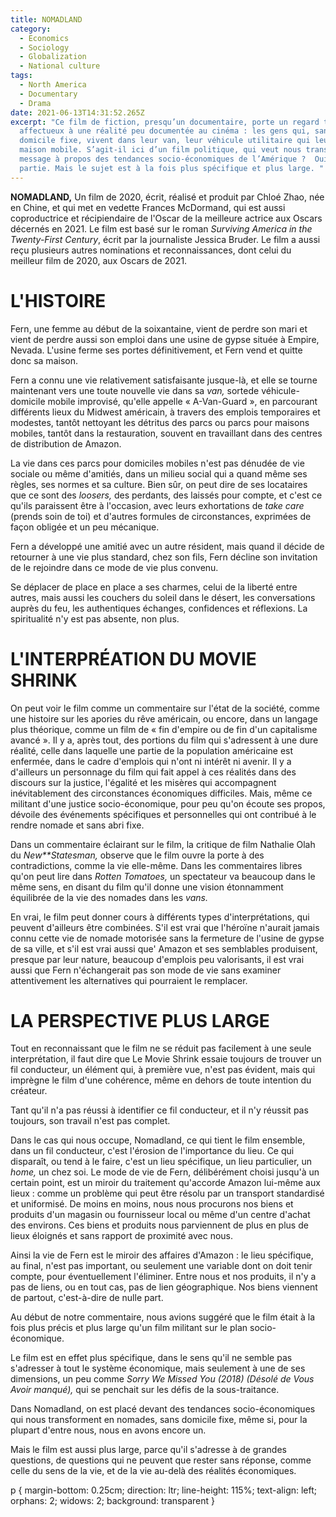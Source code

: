 ```yaml
---
title: NOMADLAND
category:
  - Economics
  - Sociology
  - Globalization
  - National culture
tags:
  - North America
  - Documentary
  - Drama
date: 2021-06-13T14:31:52.265Z
excerpt: "Ce film de fiction, presqu’un documentaire, porte un regard tendre et
  affectueux à une réalité peu documentée au cinéma : les gens qui, sans
  domicile fixe, vivent dans leur van, leur véhicule utilitaire qui leur sert de
  maison mobile. S’agit-il ici d’un film politique, qui veut nous transmettre un
  message à propos des tendances socio-économiques de l’Amérique ?  Oui, en
  partie. Mais le sujet est à la fois plus spécifique et plus large. "
---
```

**NOMADLAND,** Un film de 2020, écrit, réalisé et produit par Chloé Zhao, née en Chine, et qui met en vedette Frances McDormand, qui est aussi coproductrice et récipiendaire de l'Oscar de la meilleure actrice aux Oscars décernés en 2021. Le film est basé sur le roman *Surviving America in the Twenty-First Century*, écrit par la journaliste Jessica Bruder. Le film a aussi reçu plusieurs autres nominations et reconnaissances, dont celui du meilleur film de 2020, aux Oscars de 2021.

# L'HISTOIRE

Fern, une femme au début de la soixantaine, vient de perdre son mari et vient de perdre aussi son emploi dans une usine de gypse située à Empire, Nevada. L'usine ferme ses portes définitivement, et Fern vend et quitte donc sa maison.

Fern a connu une vie relativement satisfaisante jusque-là, et elle se tourne maintenant vers une toute nouvelle vie dans sa *van,* sortede véhicule-domicile mobile improvisé, qu'elle appelle « A-Van-Guard », en parcourant différents lieux du Midwest américain, à travers des emplois temporaires et modestes, tantôt nettoyant les détritus des parcs ou parcs pour maisons mobiles, tantôt dans la restauration, souvent en travaillant dans des centres de distribution de Amazon.

La vie dans ces parcs pour domiciles mobiles n'est pas dénudée de vie sociale ou même d'amitiés, dans un milieu social qui a quand même ses règles, ses normes et sa culture. Bien sûr, on peut dire de ses locataires que ce sont des *loosers,* des perdants, des laissés pour compte, et c'est ce qu'ils paraissent être à l'occasion, avec leurs exhortations de *take care* (prends soin de toi) et d'autres formules de circonstances, exprimées de façon obligée et un peu mécanique.

Fern a développé une amitié avec un autre résident, mais quand il décide de retourner à une vie plus standard, chez son fils, Fern décline son invitation de le rejoindre dans ce mode de vie plus convenu.

Se déplacer de place en place a ses charmes, celui de la liberté entre autres, mais aussi les couchers du soleil dans le désert, les conversations auprès du feu, les authentiques échanges, confidences et réflexions. La spiritualité n'y est pas absente, non plus.

# L'INTERPRÉATION DU MOVIE SHRINK

On peut voir le film comme un commentaire sur l'état de la société, comme une histoire sur les apories du rêve américain, ou encore, dans un langage plus théorique, comme un film de « fin d'empire ou de fin d'un capitalisme avancé ». Il y a, après tout, des portions du film qui s'adressent à une dure réalité, celle dans laquelle une partie de la population américaine est enfermée, dans le cadre d'emplois qui n'ont ni intérêt ni avenir. Il y a d'ailleurs un personnage du film qui fait appel à ces réalités dans des discours sur la justice, l'égalité et les misères qui accompagnent inévitablement des circonstances économiques difficiles. Mais, même ce militant d'une justice socio-économique, pour peu qu'on écoute ses propos, dévoile des événements spécifiques et personnelles qui ont contribué à le rendre nomade et sans abri fixe.

Dans un commentaire éclairant sur le film, la critique de film Nathalie Olah du *New**Statesman,* observe que le film ouvre la porte à des contradictions, comme la vie elle-même. Dans les commentaires libres qu'on peut lire dans *Rotten Tomatoes,* un spectateur va beaucoup dans le même sens, en disant du film qu'il donne une vision étonnamment équilibrée de la vie des nomades dans les *vans.*

En vrai, le film peut donner cours à différents types d'interprétations, qui peuvent d'ailleurs être combinées. S'il est vrai que l'héroïne n'aurait jamais connu cette vie de nomade motorisée sans la fermeture de l'usine de gypse de sa ville, et s'il est vrai aussi que' Amazon et ses semblables produisent, presque par leur nature, beaucoup d'emplois peu valorisants, il est vrai aussi que Fern n'échangerait pas son mode de vie sans examiner attentivement les alternatives qui pourraient le remplacer.

# LA PERSPECTIVE PLUS LARGE

Tout en reconnaissant que le film ne se réduit pas facilement à une seule interprétation, il faut dire que Le Movie Shrink essaie toujours de trouver un fil conducteur, un élément qui, à première vue, n'est pas évident, mais qui imprègne le film d'une cohérence, même en dehors de toute intention du créateur.

Tant qu'il n'a pas réussi à identifier ce fil conducteur, et il n'y réussit pas toujours, son travail n'est pas complet.

Dans le cas qui nous occupe, Nomadland, ce qui tient le film ensemble, dans un fil conducteur, c'est l'érosion de l'importance du lieu. Ce qui disparaît, ou tend à le faire, c'est un lieu spécifique, un lieu particulier, un *home,* un chez soi. Le mode de vie de Fern, délibérément choisi jusqu'à un certain point, est un miroir du traitement qu'accorde Amazon lui-même aux lieux : comme un problème qui peut être résolu par un transport standardisé et uniformisé. De moins en moins, nous nous procurons nos biens et produits d'un magasin ou fournisseur local ou même d'un centre d'achat des environs. Ces biens et produits nous parviennent de plus en plus de lieux éloignés et sans rapport de proximité avec nous.

Ainsi la vie de Fern est le miroir des affaires d'Amazon : le lieu spécifique, au final, n'est pas important, ou seulement une variable dont on doit tenir compte, pour éventuellement l'éliminer. Entre nous et nos produits, il n'y a pas de liens, ou en tout cas, pas de lien géographique. Nos biens viennent de partout, c'est-à-dire de nulle part.

Au début de notre commentaire, nous avions suggéré que le film était à la fois plus précis et plus large qu'un film militant sur le plan socio-économique.

Le film est en effet plus spécifique, dans le sens qu'il ne semble pas s'adresser à tout le système économique, mais seulement à une de ses dimensions, un peu comme *Sorry We Missed You (2018) (Désolé de Vous Avoir manqué),* qui se penchait sur les défis de la sous-traitance.

Dans Nomadland, on est placé devant des tendances socio-économiques qui nous transforment en nomades, sans domicile fixe, même si, pour la plupart d'entre nous, nous en avons encore un.

Mais le film est aussi plus large, parce qu'il s'adresse à de grandes questions, de questions qui ne peuvent que rester sans réponse, comme celle du sens de la vie, et de la vie au-delà des réalités économiques.

p { margin-bottom: 0.25cm; direction: ltr; line-height: 115%; text-align: left; orphans: 2; widows: 2; background: transparent }